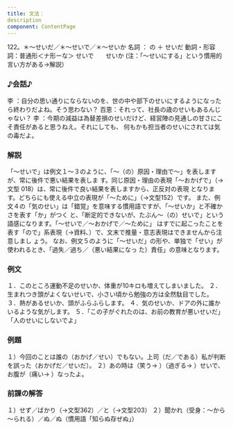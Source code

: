 ```yaml
---
title: 文法：
description
component: ContentPage
---
```



122。＊～せいだ／＊～せいで／＊～せいか
名詞 ： の ＋ せいだ
動詞・形容詞：普通形＜ナ形ーな＞ せいで
      せいか
(注：「～せいにする」という慣用的言い方がある→解説）
### ♪会話♪
李 ：自分の思い通りにならないのを、世の中や部下のせいにするようになったら終わりだよね。そう思わない？ 百恵：それって、社長の歳のせいもあるんじゃない？
李 ：今期の減益は為替差損のせいだけど、経営陣の見通しの甘さにこそ責任があると思うねえ。それにしても、 何もかも担当者のせいにされては気の毒だよ。
### 解説
「～せいで」は例文１～３のように、「～（の）原因・理由で～」を表しますが、常に後件で悪い結果を表しま す。同じ原因・理由の表現「～おかげで」（→文型 018）は、常に後件で良い結果を表しますから、正反対の表現 となります。どちらにも使える中立の表現が「～ために」（→文型152）です。
また、例文４の「気のせい」は「錯覚」を意味する慣用語ですが、「～せいか」と不確かさを表す「か」がつく と、「断定的できないが、たぶん～（の）せいで」という語感になります。「～せいで／～おかげで／～ために」 はすでに起こったことを表す「ので」系表現（→資料､）で、文末で推量・意志表現はできませんから注意しまし ょう。
なお、例文５のように「～せいだ」の形や、単独で「せい」が使われるとき、「過失／過ち／（悪い結果になっ た）責任」の意味となります。
### 例文
１．このところ運動不足のせいか、体重が10キロも増えてしまいました。
２．生まれつき頭がよくないせいで、小さい頃から勉強の方は全然駄目でした。
３．熱があるせいか、頭がふらふらします。
４．気のせいか、ドアの外に誰かいるような気がします。
５．「この子がぐれたのは、お前の教育が悪いせいだ」「人のせいにしないでよ」
### 例題
１）今回のことは誰の（おかげ／せい）でもない。上司（だ／である）私が判断を誤った（おかげだ／せいだ）。
２）あの時は（笑う→ ）（過ぎる→ ）せいで、お腹が（痛い→ ）なったよ。
### 前課の解答
１）せず／ばかり（→文型362）／と（→文型203）
２）聞かれ（受身：～から～られる）／ぬ／ぬ（慣用語「知らぬ存ぜぬ」）
